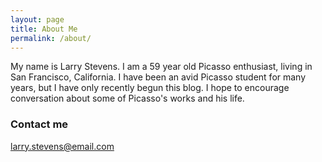 ```yaml
---
layout: page
title: About Me
permalink: /about/
---
```


My name is Larry Stevens. I am a 59 year old Picasso enthusiast, living in San Francisco, California. I have been an avid Picasso student for many years, but I have only recently begun this blog. I hope to encourage conversation about some of Picasso's works and his life. 

### Contact me

[larry.stevens@email.com](mailto:larry.stevens@email.com)